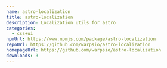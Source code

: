 ```yaml
---
name: astro-localization
title: astro-localization
description: Localization utils for astro
categories:
  - css+ui
npmUrl: https://www.npmjs.com/package/astro-localization
repoUrl: https://github.com/warpsio/astro-localization
homepageUrl: https://github.com/warpsio/astro-localization
downloads: 3
---
```

